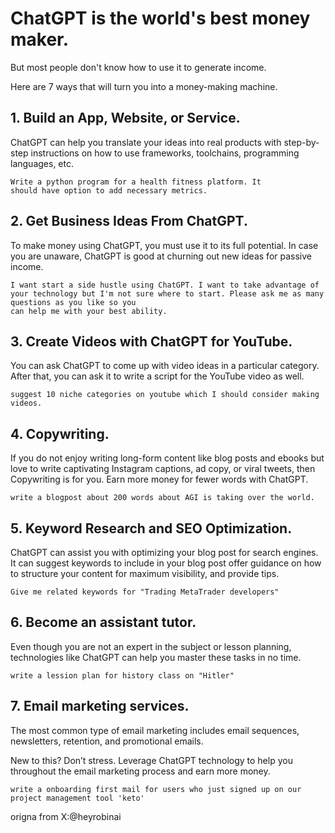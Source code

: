 # ChatGPT is the world's best money maker.

But most people don't know how to use it to generate income.

Here are 7 ways that will turn you into a money-making machine.

## 1. Build an App, Website, or Service.

ChatGPT can help you translate your ideas into real products with step-by-step instructions on how to use frameworks, toolchains, programming languages, etc.

```
Write a python program for a health fitness platform. It 
should have option to add necessary metrics.
```

## 2. Get Business Ideas From ChatGPT.

To make money using ChatGPT, you must use it to its full potential. In case you are unaware, ChatGPT is good at churning out new ideas for passive income.

```
I want start a side hustle using ChatGPT. I want to take advantage of your technology but I'm not sure where to start. Please ask me as many questions as you like so you 
can help me with your best ability.
```

## 3. Create Videos with ChatGPT for YouTube.

You can ask ChatGPT to come up with video ideas in a particular category. After that, you can ask it to write a script for the YouTube video as well.

```
suggest 10 niche categories on youtube which I should consider making videos. 
```

## 4. Copywriting.

If you do not enjoy writing long-form content like blog posts and ebooks but love to write captivating Instagram captions, ad copy, or viral tweets, then Copywriting is for you. Earn more money for fewer words with ChatGPT.

```
write a blogpost about 200 words about AGI is taking over the world.
```


## 5. Keyword Research and SEO Optimization.

ChatGPT can assist you with optimizing your blog post for search engines. It can suggest keywords to include in your blog post offer guidance on how to structure your content for maximum visibility, and provide tips.

```
Give me related keywords for "Trading MetaTrader developers"
```

## 6. Become an assistant tutor.

Even though you are not an expert in the subject or lesson planning, technologies like ChatGPT can help you master these tasks in no time.

```
write a lession plan for history class on "Hitler"
```

## 7.  Email marketing services.

The most common type of email marketing includes email sequences, newsletters, retention, and promotional emails.

New to this? Don’t stress. Leverage ChatGPT technology to help you throughout the email marketing process and earn more money.

```
write a onboarding first mail for users who just signed up on our project management tool 'keto'
```

origna from X:@heyrobinai
